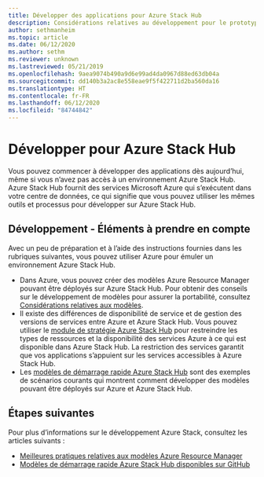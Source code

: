```yaml
---
title: Développer des applications pour Azure Stack Hub
description: Considérations relatives au développement pour le prototypage d’applications sur Azure Stack Hub à l'aide des services Azure.
author: sethmanheim
ms.topic: article
ms.date: 06/12/2020
ms.author: sethm
ms.reviewer: unknown
ms.lastreviewed: 05/21/2019
ms.openlocfilehash: 9aea9074b490a9d6e99ad4da0967d88ed63db04a
ms.sourcegitcommit: dd140b3a2ac8e558eae9f5f422711d2ba560da16
ms.translationtype: HT
ms.contentlocale: fr-FR
ms.lasthandoff: 06/12/2020
ms.locfileid: "84744842"
---
```

# <a name="develop-for-azure-stack-hub"></a>Développer pour Azure Stack Hub

Vous pouvez commencer à développer des applications dès aujourd’hui, même si vous n’avez pas accès à un environnement Azure Stack Hub. Azure Stack Hub fournit des services Microsoft Azure qui s’exécutent dans votre centre de données, ce qui signifie que vous pouvez utiliser les mêmes outils et processus pour développer sur Azure Stack Hub.

## <a name="development-considerations"></a>Développement - Éléments à prendre en compte

Avec un peu de préparation et à l’aide des instructions fournies dans les rubriques suivantes, vous pouvez utiliser Azure pour émuler un environnement Azure Stack Hub.

* Dans Azure, vous pouvez créer des modèles Azure Resource Manager pouvant être déployés sur Azure Stack Hub. Pour obtenir des conseils sur le développement de modèles pour assurer la portabilité, consultez [Considérations relatives aux modèles](azure-stack-develop-templates.md).
* Il existe des différences de disponibilité de service et de gestion des versions de services entre Azure et Azure Stack Hub. Vous pouvez utiliser le [module de stratégie Azure Stack Hub](azure-stack-policy-module.md) pour restreindre les types de ressources et la disponibilité des services Azure à ce qui est disponible dans Azure Stack Hub. La restriction des services garantit que vos applications s’appuient sur les services accessibles à Azure Stack Hub.
* Les [modèles de démarrage rapide Azure Stack Hub](https://github.com/Azure/AzureStack-QuickStart-Templates) sont des exemples de scénarios courants qui montrent comment développer des modèles pouvant être déployés sur Azure et Azure Stack Hub.

## <a name="next-steps"></a>Étapes suivantes

Pour plus d’informations sur le développement Azure Stack, consultez les articles suivants :

* [Meilleures pratiques relatives aux modèles Azure Resource Manager](azure-stack-develop-templates.md)
* [Modèles de démarrage rapide Azure Stack Hub disponibles sur GitHub](https://github.com/Azure/AzureStack-QuickStart-Templates)
